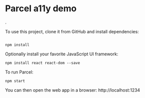 # Parcel a11y demo
.

To use this project, clone it from GitHub and install dependencies:
```

npm install
```

Optionally install your favorite JavaScript UI framework:
```
npm install react react-dom --save
```

To run Parcel:
```
npm start
```

You can then open the web app in a browser: http://localhost:1234
